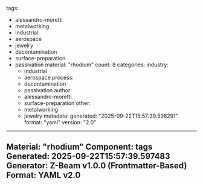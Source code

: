 tags:
  - alessandro-moretti
  - metalworking
  - industrial
  - aerospace
  - jewelry
  - decontamination
  - surface-preparation
  - passivation
material: "rhodium"
count: 8
categories:
  industry:
    - industrial
    - aerospace
  process:
    - decontamination
    - passivation
  author:
    - alessandro-moretti
    - surface-preparation
  other:
    - metalworking
    - jewelry
metadata:
  generated: "2025-09-22T15:57:39.596291"
  format: "yaml"
  version: "2.0"

---
Material: "rhodium"
Component: tags
Generated: 2025-09-22T15:57:39.597483
Generator: Z-Beam v1.0.0 (Frontmatter-Based)
Format: YAML v2.0
---